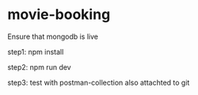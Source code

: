 # movie-booking
Ensure that mongodb is live

step1: npm install

step2: npm run dev

step3: test with postman-collection also attachted to git 
